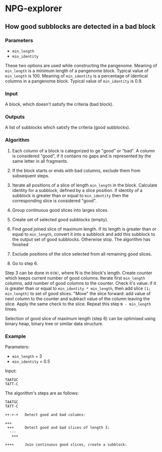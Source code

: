 # NPG-explorer

## How good subblocks are detected in a bad block

### Parameters

 * `min_length`
 * `min_identity`

These two options are used while constructing the pangenome.
Meaning of `min_length` is a minimum length of a pangenome
block. Typical value of `min_length` is 100. Meaning of
`min_identity` is a percentage of identical columns in a
pangenome block. Typical value of `min_identity` is 0.9.

### Input

A block, which doesn't satisfy the criteria (bad block).

### Outputs

A list of subblocks which satisfy the criteria (good
subblocks).

### Algorithm

1. Each column of a block is categorized to ge "good" or "bad".
   A column is considered "good", if it contains no gaps and
   is represented by the same letter in all fragments.

2. If the block starts or ends with bad columns, exclude
   them from subsequent steps.

3. Iterate all positions of a slice of length `min_length`
   in the block. Calculate identity for a subblock, defined
   by a slice position. If identity of a subblock is greater
   than or equal to `min_identity` then the corresponding
   slice is considered "good".

4. Group continuous good slices into larges slices.

5. Create set of selected good subblocks (empty).

6. Find good joined slice of maximum length.
   If its length is greater than or equal to `min_length`,
   convert it into a subblock and add this subblock to
   the output set of good subblocks.
   Otherwise stop. The algorithm has finished

7. Exclude positions of the slice selected from all
   remaining good slices.

8. Go to step 6.

Step 3 can be done in `O(N)`, where N is the block's length.
Create counter which keeps current number of good columns.
Iterate first `min_length` columns, add number of good columns
to the counter. Check it's value: if it is greater than or
equal to `min_identity * min_length`, then add slice
`[1; min_length]` to set of good slices. "Move" the slice
forward: add value of next column to the counter and subtract
value of the column leaving the slice. Apply the same check
to the slice. Repeat this step `N - min_length` times.

Selection of good slice of maximum length (step 6) can be
optimised using binary heap, binary tree or similar data
structure.

### Example

Parameters:
 - `min_length` = 3
 - `min_identity` = 0.5

Input:
```
TAATGC
TATT-C
```

The algorithm's steps are as follows:

```
TAATGC
TATT-C

++-+-+   Detect good and bad columns:

+++
 +++     Detect good and bad slices of length 3:
  ---
   +++

++++     Join continuous good slices, create a subblock:
```
